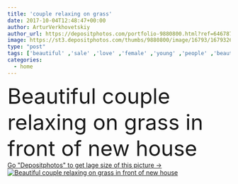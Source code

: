 ```yaml
---
title: 'couple relaxing on grass'
date: 2017-10-04T12:48:47+00:00
author: ArturVerkhovetskiy
author_url: https://depositphotos.com/portfolio-9880800.html?ref=64678756
image: https://st3.depositphotos.com/thumbs/9880800/image/16793/167932616/api_thumb_450.jpg?forcejpeg=true
type: "post"
tags: ['beautiful' ,'sale' ,'love' ,'female' ,'young' ,'people' ,'beauty' ,'garden' ,'sunshine' ,'cardboard' ,'male' ,'architecture' ,'building' ,'home' ,'couple' ,'romantic' ,'moving' ,'boxes' ,'real estate' ,'beam' ,'flare' ,'attractive' ,'handsome' ,'wife' ,'husband' ,'rent' ,'loving' ,'boyfriend' ,'girlfriend' ,'relocation' ,'new house' ,'private property' ,'caucasian woman' ,'Caucasian Man' ,'sitting on grass' ]
categories: 
  - home
---
```

<div aling="center">
            <font size="60"> Beautiful couple relaxing on grass in front of new house</font>   
</div>
<div>
    <a href='https://st3.depositphotos.com/thumbs/9880800/image/16793/167932616/api_thumb_450.jpg?forcejpeg=true?ref=64678756' target=_blank > Go "Depositphotos" to get lage size of this picture ->
        <img href='https://st3.depositphotos.com/thumbs/9880800/image/16793/167932616/api_thumb_450.jpg?forcejpeg=true?ref=64678756' src='https://st3.depositphotos.com/9880800/16793/i/950/depositphotos_167932616-stock-photo-couple-relaxing-on-grass.jpg?forcejpeg=true' alt='Beautiful couple relaxing on grass in front of new house' >
    </a>
</div>
